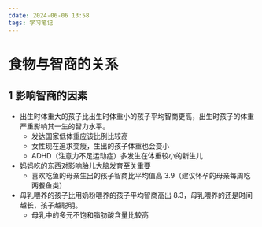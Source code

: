 ```yaml
---
cdate: 2024-06-06 13:58
tags: 学习笔记 
---
```


# 食物与智商的关系

## 1 影响智商的因素

- 出生时体重大的孩子比出生时体重小的孩子平均智商更高，出生时孩子的体重严重影响其一生的智力水平。
	- 发达国家低体重应该比例比较高
	- 女性现在追求变瘦，生出的孩子体重也会变小
	- ADHD（注意力不足运动症）多发生在体重较小的新生儿
- 妈妈吃的东西对影响胎儿大脑发育至关重要
	- 喜欢吃鱼的母亲生出的孩子智商比平均值高 3.9（建议怀孕的母亲每周吃两餐鱼类）
- 母乳喂养的孩子比用奶粉喂养的孩子平均智商高出 8.3，母乳喂养的还是时间越长，孩子越聪明。
	- 母乳中的多元不饱和脂肪酸含量比较高